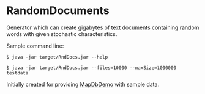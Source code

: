 RandomDocuments
===============

Generator which can create gigabytes of text documents containing random words with given stochastic characteristics.

Sample command line:

    $ java -jar target/RndDocs.jar --help

    $ java -jar target/RndDocs.jar --files=10000 --maxSize=1000000 testdata

Initially created for providing [MapDbDemo](https://github.com/RodionGork/MapDbDemo) with sample data.